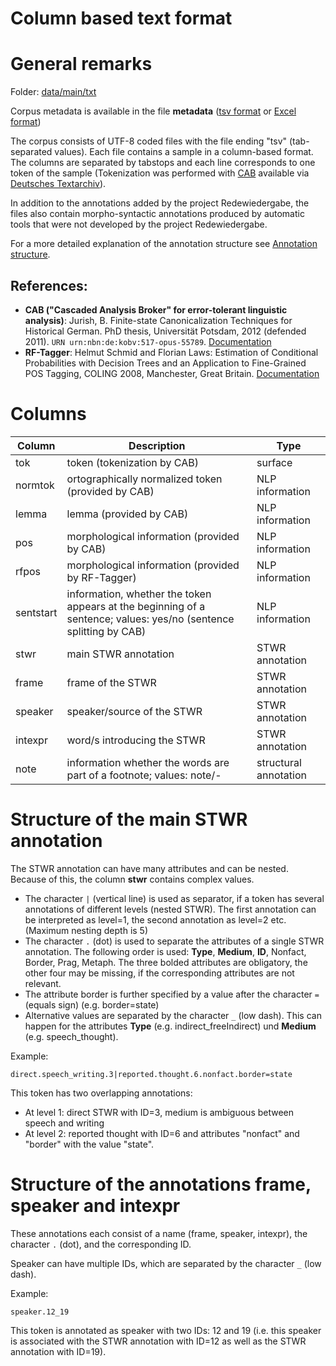 # Column based text format 

# General remarks

Folder: [data/main/txt](../../data/main/txt)

Corpus metadata is available in the file **metadata** ([tsv format](../../data/main/txt/metadata.tsv) or [Excel format](../../data/main/txt/metadata.xlsx))

The corpus consists of UTF-8 coded files with the file ending "tsv" (tab-separated values). Each file contains a sample in a column-based format. The columns are separated by tabstops and each line corresponds to one token of the sample (Tokenization was performed with [CAB](https://kaskade.dwds.de/demo/cab/file) available via [Deutsches Textarchiv](http://www.deutschestextarchiv.de)).

In addition to the annotations added by the project Redewiedergabe, the files also contain morpho-syntactic annotations produced by automatic tools that were not developed by the project Redewiedergabe.

For a more detailed explanation of the annotation structure see [Annotation structure](annotation_structure.md). 

## References:  
* **CAB ("Cascaded Analysis Broker" for error-tolerant linguistic analysis)**: Jurish, B. Finite-state Canonicalization Techniques for Historical German. PhD thesis, Universität Potsdam, 2012 (defended 2011). `URN urn:nbn:de:kobv:517-opus-55789`. [Documentation](http://odo.dwds.de/~moocow/software/DTA-CAB)    
* **RF-Tagger**: Helmut Schmid and Florian Laws: Estimation of Conditional Probabilities with Decision Trees and an Application to Fine-Grained POS Tagging, COLING 2008, Manchester, Great Britain. [Documentation](http://www.cis.uni-muenchen.de/~schmid/tools/RFTagger/)

# Columns

| Column | Description                                                                                        | Type                      |
|-----------|-----------------------------------------------------------------------------------------------------|---------------------------|
| tok       | token (tokenization by CAB)                                                                        | surface |
| normtok   | ortographically normalized token (provided by CAB)                                           | NLP information           |
| lemma     | lemma (provided by CAB)                                                                        | NLP information           |
| pos       | morphological information (provided by CAB)                                                   | NLP information           |
| rfpos     | morphological information (provided by RF-Tagger)                                             | NLP information           |
| sentstart | information, whether the token appears at the beginning of a sentence; values: yes/no (sentence splitting by CAB) | NLP information           |
| stwr      | main STWR annotation                                                       | STWR annotation|
| frame     | frame of the STWR                                                                               | STWR annotation |
| speaker   | speaker/source of the STWR| STWR annotation |
| intexpr   | word/s introducing the STWR                                                                         | STWR annotation |
| note | information whether the words are part of a footnote; values: note/-                                                                        | structural annotation |

# Structure of the main STWR annotation
The STWR annotation can have many attributes and can be nested. Because of this, the column **stwr** contains complex values.

* The character `|` (vertical line) is used as separator, if a token has several annotations of different levels (nested STWR). The first annotation can be interpreted as level=1, the second annotation as level=2 etc. (Maximum nesting depth is 5)
* The character `.` (dot) is used to separate the attributes of a single STWR annotation. The following order is used: **Type**, **Medium**, **ID**, Nonfact, Border, Prag, Metaph. The three bolded attributes are obligatory, the other four may be missing, if the corresponding attributes are not relevant.
* The attribute border is further specified by a value after the character `=` (equals sign) (e.g. border=state)
* Alternative values are separated by the character `_` (low dash). This can happen for the attributes **Type** (e.g. indirect_freeIndirect) und **Medium** (e.g. speech_thought).

Example:

`direct.speech_writing.3|reported.thought.6.nonfact.border=state`

This token has two overlapping annotations:
* At level 1: direct STWR with ID=3, medium is ambiguous between speech and writing
* At level 2: reported thought with ID=6 and attributes "nonfact" and "border" with the value "state".

# Structure of the annotations frame, speaker and intexpr
These annotations each consist of a name (frame, speaker, intexpr), the character `.` (dot), and the corresponding ID.

Speaker can have multiple IDs, which are separated by the character `_` (low dash).

Example:

`speaker.12_19`

This token is annotated as speaker with two IDs: 12 and 19 (i.e. this speaker is associated with the STWR annotation with ID=12 as well as the STWR annotation with ID=19).




